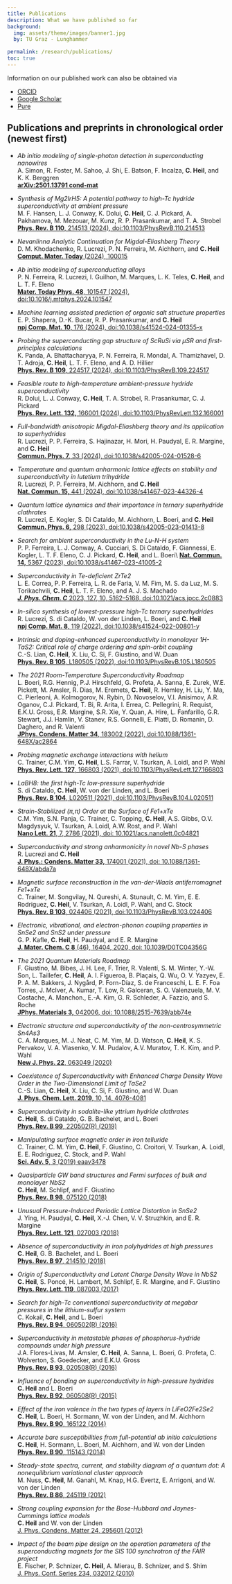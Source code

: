```yaml
---
title: Publications
description: What we have published so far
background:
  img: assets/theme/images/banner1.jpg
  by: TU Graz - Lunghammer

permalink: /research/publications/
toc: true
---
```


Information on our published work can also be obtained via

*   [ORCID](https://orcid.org/0000-0001-9693-9183)
*   [Google Scholar](https://scholar.google.com/citations?user=Zmc1Fz8AAAAJ&hl=en)
*   [Pure](https://graz.pure.elsevier.com/en/persons/christoph-heil)

## Publications and preprints in chronological order (newest first)

- *Ab initio modeling of single-photon detection in superconducting nanowires*\
A. Simon, R. Foster, M. Sahoo, J. Shi, E. Batson, F. Incalza, **C. Heil**, and K. K. Berggren\
[**arXiv:2501.13791 cond-mat**](https://arxiv.org/abs/2501.13791)

- *Synthesis of Mg2IrH5: A potential pathway to high-Tc hydride superconductivity at ambient pressure*\
M. F. Hansen, L. J. Conway, K. Dolui, **C. Heil**, C. J. Pickard, A. Pakhamova, M. Mezouar, M. Kunz, R. P. Prasankumar, and T. A. Strobel\
[**Phys. Rev. B 110**, 214513 (2024), doi:10.1103/PhysRevB.110.214513](https://journals.aps.org/prb/abstract/10.1103/PhysRevB.110.214513)

- *Nevanlinna Analytic Continuation for Migdal-Eliashberg Theory*\
D. M. Khodachenko, R. Lucrezi, P. N. Ferreira, M. Aichhorn, and **C. Heil**\
[**Comput. Mater. Today** (2024), 100015](https://doi.org/10.1016/j.commt.2024.100015)

- *Ab initio modeling of superconducting alloys*\
P. N. Ferreira, R. Lucrezi, I. Guilhon, M. Marques, L. K. Teles, **C. Heil**, and L. T. F. Eleno\
[**Mater. Today Phys. 48**, 101547 (2024), doi:10.1016/j.mtphys.2024.101547](https://doi.org/10.1016/j.mtphys.2024.101547)

- *Machine learning assisted prediction of organic salt structure properties*\
E. P. Shapera, D.-K. Bucar, R. P. Prasankumar, and **C. Heil**\
[**npj Comp. Mat. 10**, 176 (2024), doi:10.1038/s41524-024-01355-x](https://www.nature.com/articles/s41524-024-01355-x)

- *Probing the superconducting gap structure of ScRuSi via μSR and first-principles calculations*\
K. Panda, A. Bhattacharyya, P. N. Ferreira, R. Mondal, A. Thamizhavel, D. T. Adroja, **C. Heil**, L. T. F. Eleno, and A. D. Hillier\
[**Phys. Rev. B 109**, 224517 (2024), doi:10.1103/PhysRevB.109.224517](https://journals.aps.org/prb/abstract/10.1103/PhysRevB.109.224517)

- *Feasible route to high-temperature ambient-pressure hydride superconductivity*\
R. Dolui, L. J. Conway, **C. Heil**, T. A. Strobel, R. Prasankumar, C. J. Pickard\
[**Phys. Rev. Lett. 132,** 166001 (2024), doi:10.1103/PhysRevLett.132.166001](https://doi.org/10.1103/PhysRevLett.132.166001)

- *Full-bandwidth anisotropic Migdal-Eliashberg theory and its application to superhydrides*\
R. Lucrezi, P. P. Ferreira, S. Hajinazar, H. Mori, H. Paudyal, E. R. Margine, and **C. Heil**\
[**Commun. Phys. 7,** 33 (2024), doi:10.1038/s42005-024-01528-6](https://doi.org/10.1038/s42005-024-01528-6)

- *Temperature and quantum anharmonic lattice effects on stability and superconductivity in lutetium trihydride*\
R. Lucrezi, P. P. Ferreira, M. Aichhorn, and **C. Heil**\
[**Nat. Commun. 15,** 441 (2024), doi:10.1038/s41467-023-44326-4](https://doi.org/10.1038/s41467-023-44326-4)

- *Quantum lattice dynamics and their importance in ternary superhydride clathrates*\
R. Lucrezi, E. Kogler, S. Di Cataldo, M. Aichhorn, L. Boeri, and **C. Heil**\
[**Commun. Phys. 6,** 298 (2023), doi:10.1038/s42005-023-01413-8](https://www.nature.com/articles/s42005-023-01413-8)

- *Search for ambient superconductivity in the Lu-N-H system*\
P. P. Ferreira, L. J. Conway, A. Cucciari, S. Di Cataldo, F. Giannessi, E. Kogler, L. T. F. Eleno, C. J. Pickard, **C. Heil**, and L. Boeri\\
[**Nat. Commun. 14,** 5367 (2023), doi:10.1038/s41467-023-41005-2](https://www.nature.com/articles/s41467-023-41005-2)

- *Superconductivity in Te-deficient ZrTe2*\
L. E. Correa, P. P. Ferreira, L. R. de Faria, V. M. Fim, M. S. da Luz, M. S. Torikachvili, **C. Heil**, L. T. F. Eleno, and A. J. S. Machado\
[**_J. Phys. Chem. C_** 2023, 127, 10, 5162–5168, doi:10.1021/acs.jpcc.2c0883](https://doi.org/10.1021/acs.jpcc.2c08836)

- *In-silico synthesis of lowest-pressure high-Tc ternary superhydrides*\
R. Lucrezi, S. di Cataldo, W. von der Linden, L. Boeri, and **C. Heil**\
[**npj Comp. Mat. 8**, 119 (2022), doi:10.1038/s41524-022-00801-y](https://www.nature.com/articles/s41524-022-00801-y)

- *Intrinsic and doping-enhanced superconductivity in monolayer 1H-TaS2: Critical role of charge ordering and spin-orbit coupling*\
C.-S. Lian, **C. Heil**, X. Liu, C. Si, F. Giustino, and W. Duan\
[**Phys. Rev. B 105**, L180505 (2022), doi:10.1103/PhysRevB.105.L180505](https://journals.aps.org/prb/abstract/10.1103/PhysRevB.105.L180505)

- *The 2021 Room-Temperature Superconductivity Roadmap*\
L. Boeri, R.G. Hennig, P.J. Hirschfeld, G. Profeta, A. Sanna, E. Zurek, W.E. Pickett, M. Amsler, R. Dias, M. Eremets, **C. Heil**, R. Hemley, H. Liu, Y. Ma, C. Pierleoni, A. Kolmogorov, N. Rybin, D. Novoselov, V.I. Anisimov, A.R. Oganov, C.J. Pickard, T. Bi, R. Arita, I. Errea, C. Pellegrini, R. Requist, E.K.U. Gross, E.R. Margine, S.R. Xie, Y. Quan, A. Hire, L. Fanfarillo, G.R. Stewart, J.J. Hamlin, V. Stanev, R.S. Gonnelli, E. Piatti, D. Romanin, D. Daghero, and R. Valenti\
[**JPhys. Condens. Matter 34**, 183002 (2022), doi:10.1088/1361-648X/ac2864](https://iopscience.iop.org/article/10.1088/1361-648X/ac2864)

- *Probing magnetic exchange interactions with helium*\
C. Trainer, C.M. Yim, **C. Heil**, L.S. Farrar, V. Tsurkan, A. Loidl, and P. Wahl\
[**Phys. Rev. Lett.** **127**, 166803 (2021), doi:10.1103/PhysRevLett.127.166803](https://journals.aps.org/prl/accepted/5c07cY84Lad1f76d27e830e04d9cee12fabc238fd)

- *LaBH8: the first high-Tc low-pressure superhydride*\
S. di Cataldo, **C. Heil**, W. von der Linden, and L. Boeri\
[**Phys. Rev. B 104**, L020511 (2021), doi:10.1103/PhysRevB.104.L020511](https://journals.aps.org/prb/abstract/10.1103/PhysRevB.104.L020511)

- *Strain-Stabilized (π,π) Order at the Surface of Fe1+xTe*\
C.M. Yim, S.N. Panja, C. Trainer, C. Topping, **C. Heil**, A.S. Gibbs, O.V. Magdysyuk, V. Tsurkan, A. Loidl, A.W. Rost, and P. Wahl\
[**Nano Lett. 21**, 7, 2786 (2021), doi: 10.1021/acs.nanolett.0c04821](https://pubs.acs.org/doi/full/10.1021/acs.nanolett.0c04821)

- *Superconductivity and strong anharmonicity in novel Nb-S phases*\
R. Lucrezi and **C. Heil**\
[**J. Phys.: Condens. Matter 33,** 174001 (2021), doi: 10.1088/1361-648X/abda7a](https://iopscience.iop.org/article/10.1088/1361-648X/abda7a)

- *Magnetic surface reconstruction in the van-der-Waals antiferromagnet Fe1+xTe*\
C. Trainer, M. Songvilay, N. Qureshi, A. Stunault, C. M. Yim, E. E. Rodriguez, **C. Heil**, V. Tsurkan, A. Loidl, P. Wahl, and C. Stock\
[**Phys. Rev. B 103**, 024406 (2021), doi:10.1103/PhysRevB.103.024406](https://journals.aps.org/prb/abstract/10.1103/PhysRevB.103.024406)

- *Electronic, vibrational, and electron-phonon coupling properties in SnSe2 and SnS2 under pressure*\
G. P. Kafle, **C. Heil**, H. Paudyal, and E. R. Margine\
[**J. Mater. Chem. C 8** (46), 16404, 2020, doi: 10.1039/D0TC04356G](https://pubs.rsc.org/en/content/articlelanding/2020/TC/D0TC04356G#!divAbstract)

- *The 2021 Quantum Materials Roadmap*\
F. Giustino, M. Bibes, J. H. Lee, F. Trier, R. Valentí, S. M. Winter, Y.-W. Son, L. Taillefer, **C. Heil**, A. I. Figueroa, B. Plaçais, Q. Wu, O. V. Yazyev, E. P. A. M. Bakkers, J. Nygård, P. Forn-Díaz, S. de Franceschi, L. E. F. Foa Torres, J. McIver, A. Kumar, T. Low, R. Galceran, S. O. Valenzuela, M. V. Costache, A. Manchon., E.-A. Kim, G. R. Schleder, A. Fazzio, and S. Roche\
[**JPhys. Materials 3,** 042006, doi: 10.1088/2515-7639/abb74e](https://iopscience.iop.org/article/10.1088/2515-7639/abb74e)

- *Electronic structure and superconductivity of the non-centrosymmetric Sn4As3*\
C. A. Marques, M. J. Neat, C. M. Yim, M. D. Watson, **C. Heil**, K. S. Pervakov, V. A. Vlasenko, V. M. Pudalov, A.V. Muratov, T. K. Kim, and P. Wahl\
[**New J. Phys. 22**, 063049 (2020)](https://iopscience.iop.org/article/10.1088/1367-2630/ab890a#artAbst)

- *Coexistence of Superconductivity with Enhanced Charge Density Wave Order in the Two-Dimensional Limit of TaSe2*\
C.-S. Lian, **C. Heil**, X. Liu, C. Si, F. Giustino, and W. Duan\
[**J. Phys. Chem. Lett. 2019**, 10, 14, 4076-4081](https://pubs.acs.org/doi/10.1021/acs.jpclett.9b01480)

- *Superconductivity in sodalite-like yttrium hydride clathrates*\
**C. Heil**, S. di Cataldo, G. B. Bachelet, and L. Boeri\
[**Phys. Rev. B 99**, 220502(R) (2019)](https://journals.aps.org/prb/abstract/10.1103/PhysRevB.99.220502)

- *Manipulating surface magnetic order in iron telluride*\
C. Trainer, C. M. Yim, **C. Heil**, F. Giustino, C. Croitori, V. Tsurkan, A. Loidl, E. E. Rodriguez, C. Stock, and P. Wahl\
[**Sci. Adv. 5**, 3 (2019) eaav3478](http://advances.sciencemag.org/content/5/3/eaav3478)

- *Quasiparticle GW band structures and Fermi surfaces of bulk and monolayer NbS2*\
**C. Heil**, M. Schlipf, and F. Giustino\
[**Phys. Rev. B 98**, 075120 (2018)](https://journals.aps.org/prb/abstract/10.1103/PhysRevB.98.075120)

- *Unusual Pressure-Induced Periodic Lattice Distortion in SnSe2*\
J. Ying, H. Paudyal, **C. Heil**, X.-J. Chen, V. V. Struzhkin, and E. R. Margine\
[**Phys. Rev. Lett. 121**, 027003 (2018)](https://journals.aps.org/prl/abstract/10.1103/PhysRevLett.121.027003)

- *Absence of superconductivity in iron polyhydrides at high pressures*\
**C. Heil**, G. B. Bachelet, and L. Boeri\
[**Phys. Rev. B 97**, 214510 (2018)](https://journals.aps.org/prb/abstract/10.1103/PhysRevB.97.214510)

- *Origin of Superconductivity and Latent Charge Density Wave in NbS2*\
**C. Heil**, S. Poncé, H. Lambert, M. Schlipf, E. R. Margine, and F. Giustino\
[**Phys. Rev. Lett. 119**, 087003 (2017)](https://journals.aps.org/prl/abstract/10.1103/PhysRevLett.119.087003)

- *Search for high-Tc conventional superconductivity at megabar pressures in the lithium-sulfur system*\
C. Kokail, **C. Heil**, and L. Boeri\
[**Phys. Rev. B 94**, 060502(R) (2016)](http://journals.aps.org/prb/abstract/10.1103/PhysRevB.94.060502)

- *Superconductivity in metastable phases of phosphorus-hydride compounds under high pressure*\
J.A. Flores-Livas, M. Amsler, **C. Heil**, A. Sanna, L. Boeri, G. Profeta, C. Wolverton, S. Goedecker, and E.K.U. Gross\
[**Phys. Rev. B 93**, 020508(R) (2016)](http://journals.aps.org/prb/abstract/10.1103/PhysRevB.93.020508)

- *Influence of bonding on superconductivity in high-pressure hydrides*\
**C. Heil** and L. Boeri\
[**Phys. Rev. B 92**, 060508(R) (2015)](http://journals.aps.org/prb/abstract/10.1103/PhysRevB.92.060508)

- *Effect of the iron valence in the two types of layers in LiFeO2Fe2Se2*\
**C. Heil**, L. Boeri, H. Sormann, W. von der Linden, and M. Aichhorn\
[**Phys. Rev. B 90**, 165122 (2014)](http://journals.aps.org/prb/abstract/10.1103/PhysRevB.90.165122)

- *Accurate bare susceptibilities from full-potential _ab initio_ calculations*\
**C. Heil**, H. Sormann, L. Boeri, M. Aichhorn, and W. von der Linden\
[**Phys. Rev. B 90**, 115143 (2014)](http://journals.aps.org/prb/abstract/10.1103/PhysRevB.90.115143)

- *Steady-state spectra, current, and stability diagram of a quantum dot: A nonequilibrium variational cluster approach*\
M. Nuss, **C. Heil**, M. Ganahl, M. Knap, H.G. Evertz, E. Arrigoni, and W. von der Linden\
[**Phys. Rev. B 86**, 245119 (2012)](http://journals.aps.org/prb/abstract/10.1103/PhysRevB.86.245119)

- *Strong coupling expansion for the Bose-Hubbard and Jaynes-Cummings lattice models*\
**C. Heil** and W. von der Linden\
[J. Phys. Condens. Matter 24, 295601 (2012)](http://iopscience.iop.org/0953-8984/24/29/295601)

- *Impact of the beam pipe design on the operation parameters of the superconducting magnets for the SIS 100 synchrotron of the FAIR project*\
E. Fischer, P. Schnizer, **C. Heil**, A. Mierau, B. Schnizer, and S. Shim\
[J. Phys. Conf. Series 234, 032012 (2010)](http://iopscience.iop.org/1742-6596/234/3/032012)

